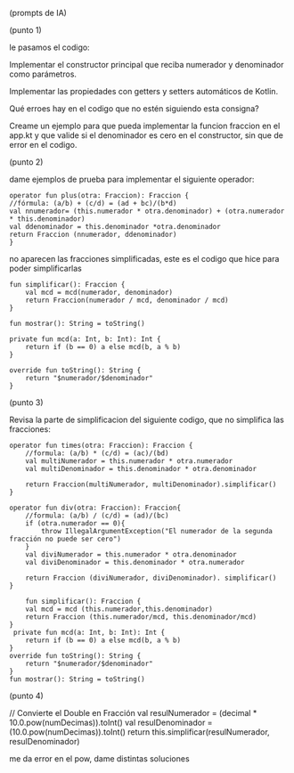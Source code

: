 (prompts de IA) 

(punto 1)

le pasamos el codigo:

Implementar el constructor principal que reciba numerador y denominador como parámetros.

Implementar las propiedades con getters y setters automáticos de Kotlin. 

Qué erroes hay en el codigo que no estén siguiendo esta consigna? 

Creame un ejemplo para que pueda implementar la funcion fraccion en el app.kt y que valide si el denominador es cero en el constructor, sin que de error en el codigo. 

(punto 2)

dame ejemplos de prueba para implementar el siguiente operador: 

    operator fun plus(otra: Fraccion): Fraccion {
    //fórmula: (a/b) + (c/d) = (ad + bc)/(b*d)
    val nnumerador= (this.numerador * otra.denominador) + (otra.numerador * this.denominador)
    val ddenominador = this.denominador *otra.denominador
    return Fraccion (nnumerador, ddenominador)
    }

no aparecen las fracciones simplificadas, este es el codigo que hice para poder simplificarlas 

    fun simplificar(): Fraccion {
        val mcd = mcd(numerador, denominador)
        return Fraccion(numerador / mcd, denominador / mcd)
    }

    fun mostrar(): String = toString()

    private fun mcd(a: Int, b: Int): Int {
        return if (b == 0) a else mcd(b, a % b)
    }

    override fun toString(): String {
        return "$numerador/$denominador"
    }

(punto 3)

Revisa la parte de simplificacion del siguiente codigo, que no simplifica las fracciones: 
    
    operator fun times(otra: Fraccion): Fraccion { 
        //formula: (a/b) * (c/d) = (ac)/(bd)
        val multiNumerador = this.numerador * otra.numerador
        val multiDenominador = this.denominador * otra.denominador

        return Fraccion(multiNumerador, multiDenominador).simplificar()
    }

    operator fun div(otra: Fraccion): Fraccion{ 
        //formula: (a/b) / (c/d) = (ad)/(bc)
        if (otra.numerador == 0){
            throw IllegalArgumentException("El numerador de la segunda fracción no puede ser cero")
        }
        val diviNumerador = this.numerador * otra.denominador
        val diviDenominador = this.denominador * otra.numerador

        return Fraccion (diviNumerador, diviDenominador). simplificar()
    }

        fun simplificar(): Fraccion {
        val mcd = mcd (this.numerador,this.denominador)
        return Fraccion (this.numerador/mcd, this.denominador/mcd)
    }
     private fun mcd(a: Int, b: Int): Int {
        return if (b == 0) a else mcd(b, a % b)
    }
    override fun toString(): String {
        return "$numerador/$denominador"
    }
    fun mostrar(): String = toString()

(punto 4)

// Convierte el Double en Fracción
 val resulNumerador = (decimal * 10.0.pow(numDecimas)).toInt()
val resulDenominador = (10.0.pow(numDecimas)).toInt()
return this.simplificar(resulNumerador, resulDenominador) 

me da error en el pow, dame distintas soluciones